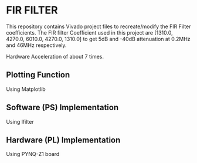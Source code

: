 # FIR FILTER
This repository contains Vivado project files to recreate/modify the FIR Filter coefficients.
The FIR filter Coefficient used in this project are [1310.0, 4270.0, 6010.0, 4270.0, 1310.0] to get 5dB and -40dB attenuation at 0.2MHz and 46MHz respectively.

Hardware Acceleration of about 7 times.

## Plotting Function
Using Matplotlib

## Software (PS) Implementation
Using lfilter

## Hardware (PL) Implementation
Using PYNQ-Z1 board

